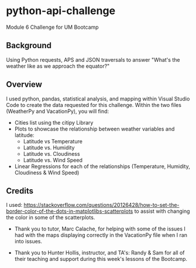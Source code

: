 # python-api-challenge
Module 6 Challenge for UM Bootcamp

## Background
Using Python requests, APS and JSON traversals to answer "What's the weather like as we approach the equator?"

## Overview
I used python, pandas, statistical analysis, and mapping within Visual Studio Code to create the data requested for this challenge.  Within the two files (WeatherPy and VacationPy), you will find:
 - Cities list using the citipy Library
 - Plots to showcase the relationship between weather variables and latitude:
    - Latitude vs Temperature
    - Latitude vs. Humidity 
    - Latitude vs. Cloudiness
    - Latitude vs. Wind Speed
- Linear Regressions for each of the relationships (Temperature, Humidity, Cloudiness & Wind Speed)

## Credits
I used: https://stackoverflow.com/questions/20126428/how-to-set-the-border-color-of-the-dots-in-matplotlibs-scatterplots to assist with changing the color in some of the scatterplots.

 - Thank you to tutor, Marc Calache, for helping with some of the issues I had with the maps displaying correctly in the VacationPy file when I ran into issues.

  - Thank you to Hunter Hollis, instructor, and TA's: Randy & Sam for all of their teaching and support during this week's lessons of the Bootcamp.